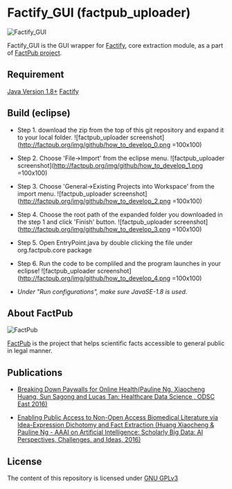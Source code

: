 
# Factify_GUI (factpub_uploader)

![Factify_GUI](http://factpub.org/img/github/step1.png)

Factify_GUI is the GUI wrapper for [Factify](https://github.com/happybelly/factify), core extraction module, as a part of [FactPub project](http://factpub.org/).

Requirement
-----------

[Java Version 1.8+](java.com/download/)
[Factify](https://github.com/happybelly/factify)

Build (eclipse)
---------------

* Step 1. download the zip from the top of this git repository and expand it to your local folder.
![factpub_uploader screenshot](http://factpub.org/img/github/how_to_develop_0.png =100x100)
* Step 2. Choose 'File->Import' from the eclipse menu.
![factpub_uploader screenshot](http://factpub.org/img/github/how_to_develop_1.png =100x100)
* Step 3. Choose 'General->Existing Projects into Workspace' from the import menu.
![factpub_uploader screenshot](http://factpub.org/img/github/how_to_develop_2.png =100x100)
* Step 4. Choose the root path of the expanded folder you downloaded in the step 1 and click 'Finish' button.
![factpub_uploader screenshot](http://factpub.org/img/github/how_to_develop_3.png =100x100)
* Step 5. Open EntryPoint.java by double clicking the file under org.factpub.core package
* Step 6. Run the code to be compliled and the program launches in your eclipse!
![factpub_uploader screenshot](http://factpub.org/img/github/how_to_develop_4.png =100x100)

* _Under "Run configurations", make sure JavaSE-1.8 is used._


About FactPub
-------------

![FactPub](http://factpub.org/img/logo_factpub.png)

[FactPub](http://factpub.org/) is the project that helps scientific facts accessible to general public in legal manner.

Publications
------------

* [Breaking Down Paywalls for Online Health(Pauline Ng, Xiaocheng Huang, Sun Sagong and Lucas Tan: Healthcare Data Science , ODSC East 2016)](https://www.opendatascience.com/conferences/pauline-ng-breaking-down-paywalls-for-online-health/)

* [Enabling Public Access to Non-Open Access Biomedical Literature via Idea-Expression Dichotomy and Fact Extraction (Huang Xiaocheng & Pauline Ng - AAAI on Artificial Intelligence: Scholarly Big Data: AI Perspectives, Challenges, and Ideas, 2016)](http://www.aaai.org/ocs/index.php/WS/AAAIW16/paper/viewPaper/12557)

License
-------

The content of this repository is licensed under [GNU GPLv3](http://choosealicense.com/licenses/gpl-3.0/)

